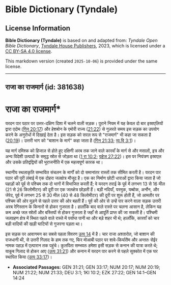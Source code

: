 # Bible Dictionary (Tyndale)

## License Information

**Bible Dictionary (Tyndale)** is based on and adapted from: _Tyndale Open Bible Dictionary_, [Tyndale House Publishers](https://tyndaleopenresources.com/), 2023, which is licensed under a [CC BY-SA 4.0 license](https://creativecommons.org/licenses/by-sa/4.0/legalcode.en).

This markdown version (created `2025-10-06`) is provided under the same license.



--------------------------------

## राजा का राजमार्ग (id: 381638)

राजा का राजमार्ग\*
==================

यरदन पार पठार पर उत्तर\-दक्षिण दिशा में चलने वाली सड़क। पुराने नियम में यह केवल दो बार इस्राएलियों द्वारा एदोम ([गिन 20:17](https://ref.ly/Num20:17)) और हेशबोन के एमोरी राज्य ([21:22](https://ref.ly/Num21:22)) से गुज़रते समय इस सड़क का उपयोग करने के अनुरोधों में दिखाई देता है। इस सड़क को सरल रूप से "राजमार्ग" भी कहा जा सकता है ([20:19](https://ref.ly/Num20:19))। उत्तरी भाग को "बाशान के मार्ग" कहा जाता है ([गिन 21:33](https://ref.ly/Num21:33); [व्य.वि 3:1](https://ref.ly/Deut3:1))।

यह मार्ग दमिश्क को हिजाज़ से होते हुए दक्षिणी अरब तक जाने वाले कारवाँ के मार्ग से और मसालों, इत्र और अन्य विदेशी उत्पादों के समृद्ध स्रोत से जोड़ता था ([1 रा 10:2](https://ref.ly/1Kgs10:2); [यहेज 27:22](https://ref.ly/Ezek27:22))। इस पर नियंत्रण इस्राएल और उसके प्रतिद्वंद्वियों की भूराजनीति में एक महत्वपूर्ण कारक था।

स्थानीय स्थलाकृति सम्भावित संचलन के मार्गों को दो समानांतर रास्तों तक सीमित करती है। यरदन पार पठार की पूरी लंबाई में एक दोहरा जलक्षेत्र मौजूद है। एक का निर्माण छोटी धाराओं द्वारा किया जाता है जो पहाड़ों को पूर्व से पश्चिम तक दो भागों में विभाजित करती हैं; वे यरदन तराई के पूर्व में लगभग 13 से 16 मील (21 से 26 किलोमीटर) की दूरी पर एक जलक्षेत्र छोड़ती हैं। बड़ी नदियाँ, यरमुक, यब्बोक, अर्नोन, और जेरेद, पूर्व में लगभग 25 से 30 मील (40 से 48 किलोमीटर) की दूरी पर शुरू होती हैं, जो आमतौर पर पश्चिम की ओर मुड़ने से पहले उत्तर की ओर बहती हैं। पूर्व की ओर से उन्हें पार करने वाला सड़क उत्तरी अरब रेगिस्तान के किनारों से होकर गुजरता है। हालाँकि बाद वाले रास्ते पर चलना आसान है, लेकिन यह कम अच्छे जल स्रोतों और बस्तियों से होकर गुजरता है जहाँ से आपूर्ति प्राप्त की जा सकती है। पश्चिमी जलग्रहण क्षेत्र में स्थित पहले वाले रास्ते में पर्याप्त पानी था और बड़े शहर भी थे; हालाँकि, कारवाँ को चार बड़ी वादियों की खड़ी घाटियों से गुजरना पड़ता था।

इस सड़क पर आवागमन का सबसे पहला विवरण [उत्प 14](https://ref.ly/Gen14:1-Gen14:24) में है। चार राजा अश्तारोत, जो बाशान की राजधानी थी, से उत्तरी गिलाद के हाम तक गए, फिर मोआबी पठार पर शावे\-किर्यातैम और अन्ततः सेईर नामक पहाड़ में एल्पारान तक पहुंचे। कुलपिता सम्भवतः हमेशा इसी सड़क से कनान की यात्रा करते थे; याकूब गिलाद से होकर आए ([उत्प 31:21](https://ref.ly/Gen31:21)) और कनान में यरदन पार करने से पहले सुक्कोत में एक घर स्थापित किया ([उत्प 33:17](https://ref.ly/Gen33:17))।

* **Associated Passages:** GEN 31:21; GEN 33:17; NUM 20:17; NUM 20:19; NUM 21:22; NUM 21:33; DEU 3:1; 1KI 10:2; EZK 27:22; GEN 14:1–GEN 14:24

